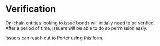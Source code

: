 # Verification

On-chain entities looking to issue bonds will initially need to be verified. After a period of time, issuers will be able to do so permissionlessly.&#x20;

Issuers can reach out to Porter using [this form](https://xudqki8dg3d.typeform.com/to/pmco6a9b).
